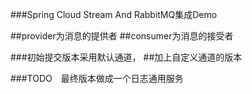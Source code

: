 ###Spring Cloud Stream And RabbitMQ集成Demo

##provider为消息的提供者
##consumer为消息的接受者

###初始提交版本采用默认通道，
  ##加上自定义通道的版本
  
 ###TODO　最终版本做成一个日志通用服务
